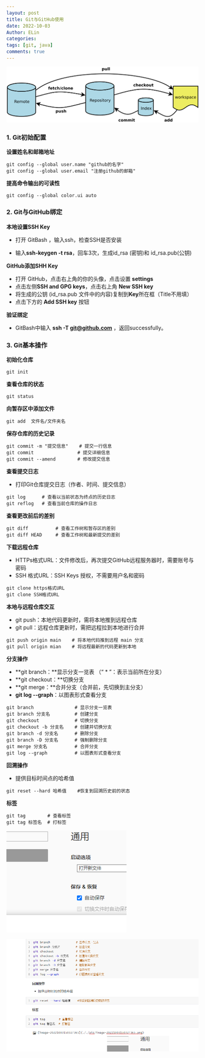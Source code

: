 ```yaml
---
layout: post
title: Git与GitHub使用
date: 2022-10-03
Author: ELin
categories: 
tags: [git, java]
comments: true
---
```


![git与github示意图](..\images\git与github示意图.jpg)

### 1. Git初始配置

**设置姓名和邮箱地址**

```shell
git config --global user.name "github的名字"
git config --global user.email "注册github的邮箱"
```

**提高命令输出的可读性**

```shell
git config --global color.ui auto
```

### 2. Git与GitHub绑定

**本地设置SSH Key**

- 打开 GitBash ，输入ssh，检查SSH是否安装

-  输入**ssh-keygen -t rsa**，回车3次，生成id_rsa (密钥)和 id_rsa.pub(公钥)

**GitHub添加SHH Key**

- 打开 GitHub，点击右上角的你的头像，点击设置 **settings**
- 点击左侧**SSH and GPG keys**，点击右上角 **New SSH key**
- 将生成的公钥 (id_rsa.pub 文件中的内容)复制到**Key**所在框（Title不用填）
- 点击下方的 **Add SSH key** 按钮

**验证绑定**

- GitBash中输入 **ssh -T git@github.com** ，返回successfully。

### 3. Git基本操作

**初始化仓库**

```shell
git init
```

**查看仓库的状态**

```shell
git status
```

**向暂存区中添加文件**

```shell
git add  文件名/文件夹名
```

**保存仓库的历史记录**

```shell
git commit -m "提交信息"    # 提交一行信息
git commit                # 提交详细信息
git commit --amend        # 修改提交信息
```

**查看提交日志**

- 打印Git仓库提交日志（作者、时间、提交信息）

```shell
git log      # 查看以当前状态为终点的历史日志
git reflog   # 查看当前仓库的操作日志
```

**查看更改前后的差别**

```shell
git diff          # 查看工作树和暂存区的差别
git diff HEAD     # 查看工作树和最新提交的差别
```

**下载远程仓库**

- HTTPs格式URL：文件修改后，再次提交GitHub远程服务器时，需要账号与密码
- SSH 格式URL：SSH Keys 授权，不需要用户名和密码

```shell
git clone https格式URL
git clone SSH格式URL
```

**本地与远程仓库交互**

- git push：本地代码更新时，需将本地推到远程仓库
- git pull：远程仓库更新时，需把远程拉到本地进行合并

```shell
git push origin main    # 将本地代码推到远程 main 分支
git pull origin mian    # 将远程最新的代码更新到本地
```

**分支操作**

- **git branch：**显示分支一览表  （“ * ”：表示当前所在分支）
- **git checkout：**切换分支
- **git merge：**合并分支（合并前，先切换到主分支）
- **git log --graph**：以图表形式查看分支

```shell
git branch        		 # 显示分支一览表
git branch 分支名         # 创建分支
git checkout             # 切换分支
git checkout -b 分支名    # 创建并切换分支
git branch -d 分支名      # 删除分支
git branch -D 分支名      # 强制删除分支
git merge 分支名          # 合并分支
git log --graph          # 以图表形式查看分支
```

**回溯操作**

- 提供目标时间点的哈希值

```shell
git reset --hard 哈希值    #恢复到回溯历史前的状态
```

**标签**

```shell
git tag        # 查看标签
git tag 标签名  # 打标签
```

![image-20221003150327365](././pic/image-20221003150327365.png)

![image-20221003152047640](pic/image-20221003152047640.png)
